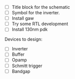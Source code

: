 - [ ] Title block for the schematic
- [ ] Symbol for the inverter.
- [ ] Install gaw 
- [ ] Try some RTL development 
- [ ] Install 130nm pdk

Devices to design:
- [ ] Inverter 
- [ ] Buffer 
- [ ] Opamp 
- [ ] Schmitt trigger 
- [ ] Bandgap 